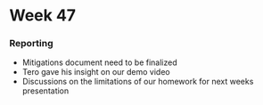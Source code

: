 # Week 47

### Reporting

  - Mitigations document need to be finalized
  - Tero gave his insight on our demo video
  - Discussions on the limitations of our homework for next weeks presentation